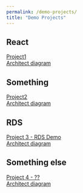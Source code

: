 ```yaml
---
permalink: /demo-projects/
title: "Demo Projects"
---
```

## React  
[Project1](https://rtaylor02.github.io/project1)  
[Architect diagram]()  
## Something  
[Project2](http://helloworld-containerised-env.eba-jrvjunys.us-east-1.elasticbeanstalk.com/)  
[Architect diagram]()  
## RDS  
[Project 3 - RDS Demo](http://luv2code-beanstalk-rds-demo-env.eba-s2mmtszh.us-east-1.elasticbeanstalk.com/)  
[Architect diagram]()  
## Something else  
[Project 4 - ??](http://luv2code-helloworld-demo-env.eba-unfeznkk.us-east-1.elasticbeanstalk.com/)  
[Architect diagram]()  
